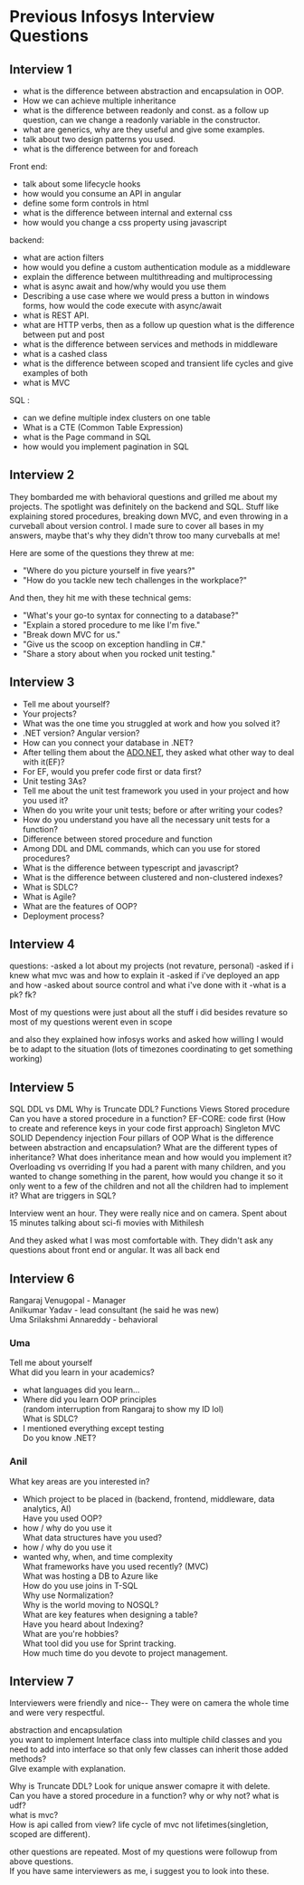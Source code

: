 # Previous Infosys Interview Questions

## Interview 1
- what is the difference between abstraction and encapsulation in OOP.  
- How we can achieve multiple inheritance  
- what is the difference between readonly and const. as a follow up question, can we change a readonly variable in the constructor.  
- what are generics, why are they useful and give some examples.  
- talk about two design patterns you used.  
- what is the difference between for and foreach

Front end:  
- talk about some lifecycle hooks  
- how would you consume an API in angular  
- define some form controls in html  
- what is the difference between internal and external css  
- how would you change a css property using javascript  

backend:  
- what are action filters  
- how would you define a custom authentication module as a middleware  
- explain the difference between multithreading and multiprocessing  
- what is async await and how/why would you use them  
- Describing a use case where we would press a button in windows forms, how would the code execute with async/await  
- what is REST API.  
- what are HTTP verbs, then as a follow up question what is the difference between put and post  
- what is the difference between services and methods in middleware  
- what is a cashed class  
- what is the difference between scoped and transient life cycles and give examples of both  
- what is MVC

SQL :  
- can we define multiple index clusters on one table  
- What is a CTE (Common Table Expression)  
- what is the Page command in SQL  
- how would you implement pagination in SQL

## Interview 2
They bombarded me with behavioral questions and grilled me about my projects. The spotlight was definitely on the backend and SQL. Stuff like explaining stored procedures, breaking down MVC, and even throwing in a curveball about version control. I made sure to cover all bases in my answers, maybe that's why they didn't throw too many curveballs at me!

Here are some of the questions they threw at me:

- "Where do you picture yourself in five years?"  
- "How do you tackle new tech challenges in the workplace?"

And then, they hit me with these technical gems:

- "What's your go-to syntax for connecting to a database?"  
- "Explain a stored procedure to me like I'm five."  
- "Break down MVC for us."  
- "Give us the scoop on exception handling in C#."  
- "Share a story about when you rocked unit testing."

## Interview 3
- Tell me about yourself?
- Your projects?
- What was the one time you struggled at work and how you solved it?
- .NET version? Angular version?
- How can you connect your database in .NET?
- After telling them about the [ADO.NET](http://ADO.NET "http://ado.net/"), they asked what other way to deal with it(EF)?
- For EF, would you prefer code first or data first?
- Unit testing 3As?
- Tell me about the unit test framework you used in your project and how you used it?
- When do you write your unit tests; before or after writing your codes?
- How do you understand you have all the necessary unit tests for a function?
- Difference between stored procedure and function
- Among DDL and DML commands, which can you use for stored procedures?
- What is the difference between typescript and javascript?
- What is the difference between clustered and non-clustered indexes?
- What is SDLC?
- What is Agile?
- What are the features of OOP?
- Deployment process?

## Interview 4
questions:
-asked a lot about my projects (not revature, personal)
-asked if i knew what mvc was and how to explain it
-asked if i've deployed an app and how
-asked about source control and what i've done with it
-what is a pk? fk?

Most of my questions were just about all the stuff i did besides revature so most of my questions werent even in scope

and also they explained how infosys works and asked how willing I would be to adapt to the situation (lots of timezones coordinating to get something working)

## Interview 5
SQL
DDL vs DML
Why is Truncate DDL?
Functions
Views
Stored procedure
Can you have a stored procedure in a function?
EF-CORE:
code first (How to create and reference keys in your code first approach)
Singleton
MVC
SOLID
Dependency injection
Four pillars of OOP
What is the difference between abstraction and encapsulation?
What are the different types of inheritance?
What does inheritance mean and how would you implement it?
Overloading vs overriding
If you had a parent with many children, and you wanted to change something in the parent, how would you change it so it only went to a few of the children and not all the children had to implement it?
What are triggers in SQL?


Interview went an hour. They were really nice and on camera. Spent about 15 minutes talking about sci-fi movies with Mithilesh

And they asked what I was most comfortable with. They didn't ask any questions about front end or angular. It was all back end

## Interview 6
Rangaraj Venugopal - Manager  
Anilkumar Yadav - lead consultant (he said he was new)  
Uma Srilakshmi Annareddy - behavioral

### Uma
Tell me about yourself  
What did you learn in your academics?  
- what languages did you learn...  
- Where did you learn OOP principles  
(random interruption from Rangaraj to show my ID lol)  
What is SDLC?  
- I mentioned everything except testing  
Do you know .NET?

### Anil  
What key areas are you interested in?  
- Which project to be placed in (backend, frontend, middleware, data analytics, AI)  
Have you used OOP?  
- how / why do you use it  
What data structures have you used?  
- how / why do you use it  
- wanted why, when, and time complexity  
What frameworks have you used recently? (MVC)  
What was hosting a DB to Azure like  
How do you use joins in T-SQL  
Why use Normalization?  
Why is the world moving to NOSQL?  
What are key features when designing a table?  
Have you heard about Indexing?  
What are you're hobbies?  
What tool did you use for Sprint tracking.  
How much time do you devote to project management.

## Interview 7
Interviewers were friendly and nice-- They were on camera the whole time and were very respectful. 

abstraction and encapsulation  
you want to implement Interface class into multiple child classes and you need to add into interface so that only few classes can inherit those added methods?  
GIve example with explanation.

Why is Truncate DDL? Look for unique answer comapre it with delete.   
Can you have a stored procedure in a function? why or why not? what is udf?   
what is mvc?   
How is api called from view? life cycle of mvc not lifetimes(singletion, scoped are different).

other questions are repeated. Most of my questions were followup from above questions.   
If you have same interviewers as me, i suggest you to look into these.